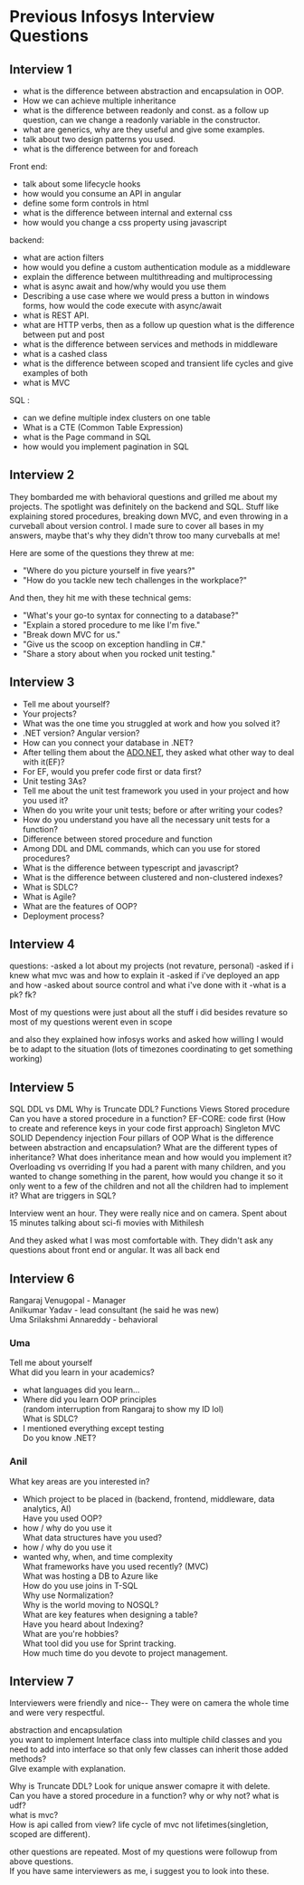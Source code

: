 # Previous Infosys Interview Questions

## Interview 1
- what is the difference between abstraction and encapsulation in OOP.  
- How we can achieve multiple inheritance  
- what is the difference between readonly and const. as a follow up question, can we change a readonly variable in the constructor.  
- what are generics, why are they useful and give some examples.  
- talk about two design patterns you used.  
- what is the difference between for and foreach

Front end:  
- talk about some lifecycle hooks  
- how would you consume an API in angular  
- define some form controls in html  
- what is the difference between internal and external css  
- how would you change a css property using javascript  

backend:  
- what are action filters  
- how would you define a custom authentication module as a middleware  
- explain the difference between multithreading and multiprocessing  
- what is async await and how/why would you use them  
- Describing a use case where we would press a button in windows forms, how would the code execute with async/await  
- what is REST API.  
- what are HTTP verbs, then as a follow up question what is the difference between put and post  
- what is the difference between services and methods in middleware  
- what is a cashed class  
- what is the difference between scoped and transient life cycles and give examples of both  
- what is MVC

SQL :  
- can we define multiple index clusters on one table  
- What is a CTE (Common Table Expression)  
- what is the Page command in SQL  
- how would you implement pagination in SQL

## Interview 2
They bombarded me with behavioral questions and grilled me about my projects. The spotlight was definitely on the backend and SQL. Stuff like explaining stored procedures, breaking down MVC, and even throwing in a curveball about version control. I made sure to cover all bases in my answers, maybe that's why they didn't throw too many curveballs at me!

Here are some of the questions they threw at me:

- "Where do you picture yourself in five years?"  
- "How do you tackle new tech challenges in the workplace?"

And then, they hit me with these technical gems:

- "What's your go-to syntax for connecting to a database?"  
- "Explain a stored procedure to me like I'm five."  
- "Break down MVC for us."  
- "Give us the scoop on exception handling in C#."  
- "Share a story about when you rocked unit testing."

## Interview 3
- Tell me about yourself?
- Your projects?
- What was the one time you struggled at work and how you solved it?
- .NET version? Angular version?
- How can you connect your database in .NET?
- After telling them about the [ADO.NET](http://ADO.NET "http://ado.net/"), they asked what other way to deal with it(EF)?
- For EF, would you prefer code first or data first?
- Unit testing 3As?
- Tell me about the unit test framework you used in your project and how you used it?
- When do you write your unit tests; before or after writing your codes?
- How do you understand you have all the necessary unit tests for a function?
- Difference between stored procedure and function
- Among DDL and DML commands, which can you use for stored procedures?
- What is the difference between typescript and javascript?
- What is the difference between clustered and non-clustered indexes?
- What is SDLC?
- What is Agile?
- What are the features of OOP?
- Deployment process?

## Interview 4
questions:
-asked a lot about my projects (not revature, personal)
-asked if i knew what mvc was and how to explain it
-asked if i've deployed an app and how
-asked about source control and what i've done with it
-what is a pk? fk?

Most of my questions were just about all the stuff i did besides revature so most of my questions werent even in scope

and also they explained how infosys works and asked how willing I would be to adapt to the situation (lots of timezones coordinating to get something working)

## Interview 5
SQL
DDL vs DML
Why is Truncate DDL?
Functions
Views
Stored procedure
Can you have a stored procedure in a function?
EF-CORE:
code first (How to create and reference keys in your code first approach)
Singleton
MVC
SOLID
Dependency injection
Four pillars of OOP
What is the difference between abstraction and encapsulation?
What are the different types of inheritance?
What does inheritance mean and how would you implement it?
Overloading vs overriding
If you had a parent with many children, and you wanted to change something in the parent, how would you change it so it only went to a few of the children and not all the children had to implement it?
What are triggers in SQL?


Interview went an hour. They were really nice and on camera. Spent about 15 minutes talking about sci-fi movies with Mithilesh

And they asked what I was most comfortable with. They didn't ask any questions about front end or angular. It was all back end

## Interview 6
Rangaraj Venugopal - Manager  
Anilkumar Yadav - lead consultant (he said he was new)  
Uma Srilakshmi Annareddy - behavioral

### Uma
Tell me about yourself  
What did you learn in your academics?  
- what languages did you learn...  
- Where did you learn OOP principles  
(random interruption from Rangaraj to show my ID lol)  
What is SDLC?  
- I mentioned everything except testing  
Do you know .NET?

### Anil  
What key areas are you interested in?  
- Which project to be placed in (backend, frontend, middleware, data analytics, AI)  
Have you used OOP?  
- how / why do you use it  
What data structures have you used?  
- how / why do you use it  
- wanted why, when, and time complexity  
What frameworks have you used recently? (MVC)  
What was hosting a DB to Azure like  
How do you use joins in T-SQL  
Why use Normalization?  
Why is the world moving to NOSQL?  
What are key features when designing a table?  
Have you heard about Indexing?  
What are you're hobbies?  
What tool did you use for Sprint tracking.  
How much time do you devote to project management.

## Interview 7
Interviewers were friendly and nice-- They were on camera the whole time and were very respectful. 

abstraction and encapsulation  
you want to implement Interface class into multiple child classes and you need to add into interface so that only few classes can inherit those added methods?  
GIve example with explanation.

Why is Truncate DDL? Look for unique answer comapre it with delete.   
Can you have a stored procedure in a function? why or why not? what is udf?   
what is mvc?   
How is api called from view? life cycle of mvc not lifetimes(singletion, scoped are different).

other questions are repeated. Most of my questions were followup from above questions.   
If you have same interviewers as me, i suggest you to look into these.